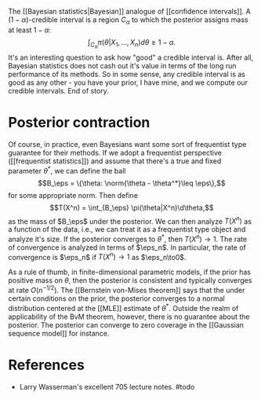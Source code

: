 The [[Bayesian statistics|Bayesian]] analogue of [[confidence intervals]]. A $(1-\alpha)$-credible interval is a region $C_\alpha$ to which the posterior assigns mass at least $1-\alpha$: 
$$\int_{C_\alpha}\pi(\theta|X_1,\dots,X_n) d\theta \geq 1-\alpha.$$
It's an interesting question to ask how "good" a credible interval is. After all, Bayesian statistics does not cash out it's value in terms of the long run performance of its methods. So in some sense, any credible interval is as good as any other - you have your prior, I have mine, and we compute our credible intervals. End of story. 

# Posterior contraction

Of course, in practice, even Bayesians want some sort of frequentist type guarantee for their methods. If we adopt a frequentist perspective ([[frequentist statistics]]) and assume that there's a true and fixed parameter $\theta^*$, we can define the ball $$B_\eps = \{\theta: \norm{\theta - \theta^*}\leq \eps\},$$for some appropriate norm. Then define $$T(X^n) = \int_{B_\eps} \pi(\theta|X^n)\d\theta,$$as the mass of $B_\eps$ under the posterior. We can then analyze $T(X^n)$ as a function of the data, i.e., we can treat it as a frequentist type object and analyze it's size. If the posterior converges to $\theta^*$, then $T(X^n)\to 1$. The rate of convergence is analyzed in terms of $\eps_n$. In particular, the rate of convergence is $\eps_n$ if $T(X^n)\to 1$ as $\eps_n\to0$. 

As a rule of thumb, in finite-dimensional parametric models, if the prior has positive mass on $\theta$, then the posterior is consistent and typically converges at rate $O(n^{-1/2})$. The [[Bernstein von-Mises theorem]] says that the under certain conditions on the prior, the posterior converges to a normal distribution centered at the [[MLE]] estimate of $\theta^*$. Outside the realm of applicability of the BvM theorem, however, there is no guarantee about the posterior. The posterior can converge to zero coverage in the [[Gaussian sequence model]] for instance.

# References 
- Larry Wasserman's excellent 705 lecture notes. #todo 